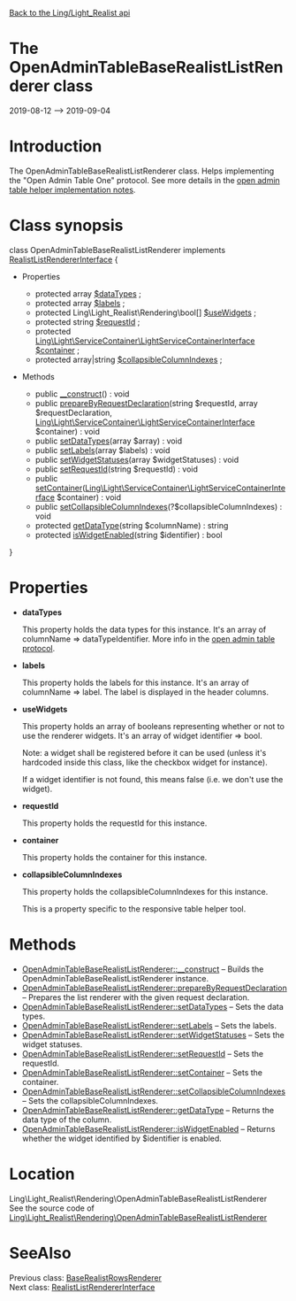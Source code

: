 [Back to the Ling/Light_Realist api](https://github.com/lingtalfi/Light_Realist/blob/master/doc/api/Ling/Light_Realist.md)



The OpenAdminTableBaseRealistListRenderer class
================
2019-08-12 --> 2019-09-04






Introduction
============

The OpenAdminTableBaseRealistListRenderer class.
Helps implementing the "Open Admin Table One" protocol.
See more details in the [open admin table helper implementation notes](https://github.com/lingtalfi/Light_Realist/blob/master/doc/pages/open-admin-table-helper-implementation-notes.md).



Class synopsis
==============


class <span class="pl-k">OpenAdminTableBaseRealistListRenderer</span> implements [RealistListRendererInterface](https://github.com/lingtalfi/Light_Realist/blob/master/doc/api/Ling/Light_Realist/Rendering/RealistListRendererInterface.md) {

- Properties
    - protected array [$dataTypes](#property-dataTypes) ;
    - protected array [$labels](#property-labels) ;
    - protected Ling\Light_Realist\Rendering\bool[] [$useWidgets](#property-useWidgets) ;
    - protected string [$requestId](#property-requestId) ;
    - protected [Ling\Light\ServiceContainer\LightServiceContainerInterface](https://github.com/lingtalfi/Light/blob/master/doc/api/Ling/Light/ServiceContainer/LightServiceContainerInterface.md) [$container](#property-container) ;
    - protected array|string [$collapsibleColumnIndexes](#property-collapsibleColumnIndexes) ;

- Methods
    - public [__construct](https://github.com/lingtalfi/Light_Realist/blob/master/doc/api/Ling/Light_Realist/Rendering/OpenAdminTableBaseRealistListRenderer/__construct.md)() : void
    - public [prepareByRequestDeclaration](https://github.com/lingtalfi/Light_Realist/blob/master/doc/api/Ling/Light_Realist/Rendering/OpenAdminTableBaseRealistListRenderer/prepareByRequestDeclaration.md)(string $requestId, array $requestDeclaration, [Ling\Light\ServiceContainer\LightServiceContainerInterface](https://github.com/lingtalfi/Light/blob/master/doc/api/Ling/Light/ServiceContainer/LightServiceContainerInterface.md) $container) : void
    - public [setDataTypes](https://github.com/lingtalfi/Light_Realist/blob/master/doc/api/Ling/Light_Realist/Rendering/OpenAdminTableBaseRealistListRenderer/setDataTypes.md)(array $array) : void
    - public [setLabels](https://github.com/lingtalfi/Light_Realist/blob/master/doc/api/Ling/Light_Realist/Rendering/OpenAdminTableBaseRealistListRenderer/setLabels.md)(array $labels) : void
    - public [setWidgetStatuses](https://github.com/lingtalfi/Light_Realist/blob/master/doc/api/Ling/Light_Realist/Rendering/OpenAdminTableBaseRealistListRenderer/setWidgetStatuses.md)(array $widgetStatuses) : void
    - public [setRequestId](https://github.com/lingtalfi/Light_Realist/blob/master/doc/api/Ling/Light_Realist/Rendering/OpenAdminTableBaseRealistListRenderer/setRequestId.md)(string $requestId) : void
    - public [setContainer](https://github.com/lingtalfi/Light_Realist/blob/master/doc/api/Ling/Light_Realist/Rendering/OpenAdminTableBaseRealistListRenderer/setContainer.md)([Ling\Light\ServiceContainer\LightServiceContainerInterface](https://github.com/lingtalfi/Light/blob/master/doc/api/Ling/Light/ServiceContainer/LightServiceContainerInterface.md) $container) : void
    - public [setCollapsibleColumnIndexes](https://github.com/lingtalfi/Light_Realist/blob/master/doc/api/Ling/Light_Realist/Rendering/OpenAdminTableBaseRealistListRenderer/setCollapsibleColumnIndexes.md)(?$collapsibleColumnIndexes) : void
    - protected [getDataType](https://github.com/lingtalfi/Light_Realist/blob/master/doc/api/Ling/Light_Realist/Rendering/OpenAdminTableBaseRealistListRenderer/getDataType.md)(string $columnName) : string
    - protected [isWidgetEnabled](https://github.com/lingtalfi/Light_Realist/blob/master/doc/api/Ling/Light_Realist/Rendering/OpenAdminTableBaseRealistListRenderer/isWidgetEnabled.md)(string $identifier) : bool

}




Properties
=============

- <span id="property-dataTypes"><b>dataTypes</b></span>

    This property holds the data types for this instance.
    It's an array of columnName => dataTypeIdentifier.
    More info in the [open admin table protocol](https://github.com/lingtalfi/Light_Realist/blob/master/doc/pages/open-admin-table-protocol.md).
    
    

- <span id="property-labels"><b>labels</b></span>

    This property holds the labels for this instance.
    It's an array of columnName => label.
    The label is displayed in the header columns.
    
    

- <span id="property-useWidgets"><b>useWidgets</b></span>

    This property holds an array of booleans representing whether or not to use the renderer widgets.
    It's an array of widget identifier => bool.
    
    Note: a widget shall be registered before it can be used (unless it's hardcoded inside this class, like
    the checkbox widget for instance).
    
    If a widget identifier is not found, this means false (i.e. we don't use the widget).
    
    

- <span id="property-requestId"><b>requestId</b></span>

    This property holds the requestId for this instance.
    
    

- <span id="property-container"><b>container</b></span>

    This property holds the container for this instance.
    
    

- <span id="property-collapsibleColumnIndexes"><b>collapsibleColumnIndexes</b></span>

    This property holds the collapsibleColumnIndexes for this instance.
    
    This is a property specific to the responsive table helper tool.
    
    



Methods
==============

- [OpenAdminTableBaseRealistListRenderer::__construct](https://github.com/lingtalfi/Light_Realist/blob/master/doc/api/Ling/Light_Realist/Rendering/OpenAdminTableBaseRealistListRenderer/__construct.md) &ndash; Builds the OpenAdminTableBaseRealistListRenderer instance.
- [OpenAdminTableBaseRealistListRenderer::prepareByRequestDeclaration](https://github.com/lingtalfi/Light_Realist/blob/master/doc/api/Ling/Light_Realist/Rendering/OpenAdminTableBaseRealistListRenderer/prepareByRequestDeclaration.md) &ndash; Prepares the list renderer with the given request declaration.
- [OpenAdminTableBaseRealistListRenderer::setDataTypes](https://github.com/lingtalfi/Light_Realist/blob/master/doc/api/Ling/Light_Realist/Rendering/OpenAdminTableBaseRealistListRenderer/setDataTypes.md) &ndash; Sets the data types.
- [OpenAdminTableBaseRealistListRenderer::setLabels](https://github.com/lingtalfi/Light_Realist/blob/master/doc/api/Ling/Light_Realist/Rendering/OpenAdminTableBaseRealistListRenderer/setLabels.md) &ndash; Sets the labels.
- [OpenAdminTableBaseRealistListRenderer::setWidgetStatuses](https://github.com/lingtalfi/Light_Realist/blob/master/doc/api/Ling/Light_Realist/Rendering/OpenAdminTableBaseRealistListRenderer/setWidgetStatuses.md) &ndash; Sets the widget statuses.
- [OpenAdminTableBaseRealistListRenderer::setRequestId](https://github.com/lingtalfi/Light_Realist/blob/master/doc/api/Ling/Light_Realist/Rendering/OpenAdminTableBaseRealistListRenderer/setRequestId.md) &ndash; Sets the requestId.
- [OpenAdminTableBaseRealistListRenderer::setContainer](https://github.com/lingtalfi/Light_Realist/blob/master/doc/api/Ling/Light_Realist/Rendering/OpenAdminTableBaseRealistListRenderer/setContainer.md) &ndash; Sets the container.
- [OpenAdminTableBaseRealistListRenderer::setCollapsibleColumnIndexes](https://github.com/lingtalfi/Light_Realist/blob/master/doc/api/Ling/Light_Realist/Rendering/OpenAdminTableBaseRealistListRenderer/setCollapsibleColumnIndexes.md) &ndash; Sets the collapsibleColumnIndexes.
- [OpenAdminTableBaseRealistListRenderer::getDataType](https://github.com/lingtalfi/Light_Realist/blob/master/doc/api/Ling/Light_Realist/Rendering/OpenAdminTableBaseRealistListRenderer/getDataType.md) &ndash; Returns the data type of the column.
- [OpenAdminTableBaseRealistListRenderer::isWidgetEnabled](https://github.com/lingtalfi/Light_Realist/blob/master/doc/api/Ling/Light_Realist/Rendering/OpenAdminTableBaseRealistListRenderer/isWidgetEnabled.md) &ndash; Returns whether the widget identified by $identifier is enabled.





Location
=============
Ling\Light_Realist\Rendering\OpenAdminTableBaseRealistListRenderer<br>
See the source code of [Ling\Light_Realist\Rendering\OpenAdminTableBaseRealistListRenderer](https://github.com/lingtalfi/Light_Realist/blob/master/Rendering/OpenAdminTableBaseRealistListRenderer.php)



SeeAlso
==============
Previous class: [BaseRealistRowsRenderer](https://github.com/lingtalfi/Light_Realist/blob/master/doc/api/Ling/Light_Realist/Rendering/BaseRealistRowsRenderer.md)<br>Next class: [RealistListRendererInterface](https://github.com/lingtalfi/Light_Realist/blob/master/doc/api/Ling/Light_Realist/Rendering/RealistListRendererInterface.md)<br>
